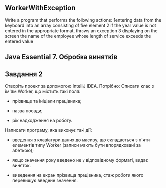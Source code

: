 ## WorkerWithException
Write a program that performs the following actions: 1entering data from the keyboard into an array consisting of five element 2 if the year value is not entered in the appropriate format, throws an exception 3 displaying on the screen the name of the employee whose length of service exceeds the entered value
## Java Essential 7. Обробка винятків

## Завдання 2 
Створіть проект за допомогою IntelliJ IDEA. Потрібно: Описати клас з ім'ям Worker, що містить такі поля:

- прізвище та ініціали працівника;

- назва посади;

- рік надходження на роботу.

Написати програму, яка виконує такі дії:

- введення з клавіатури даних до масиву, що складається з п'яти елементів типу Worker (записи мають бути впорядковані за абеткою);

- якщо значення року введено не у відповідному форматі, видає виняток.

- виведення на екран прізвища працівника, стаж роботи якого перевищує введене значення.
